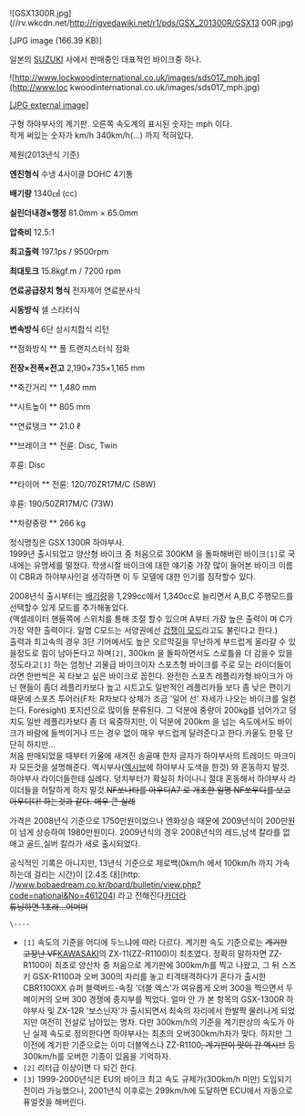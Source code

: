 ![GSX1300R.jpg](//rv.wkcdn.net/http://rigvedawiki.net/r1/pds/GSX_201300R/GSX13
00R.jpg)

[JPG image (166.39 KB)]

일본의 [SUZUKI](SUZUKI.md) 사에서 판매중인 대표적인 바이크중 하나.

![http://www.lockwoodinternational.co.uk/images/sds017_mph.jpg](http://www.loc
kwoodinternational.co.uk/images/sds017_mph.jpg)

[[JPG external
image]](http://www.lockwoodinternational.co.uk/images/sds017_mph.jpg)

  
구형 하야부사의 계기판. 오른쪽 속도계의 표시된 숫자는 mph 이다.  
작게 써있는 숫자가 km/h 340km/h(...) 까지 적혀있다.

제원(2013년식 기준)  

**엔진형식**
수냉 4사이클 DOHC 4기통

**배기량**
1340㎤ (cc)

**실린더내경×행정**
81.0mm × 65.0mm

**압축비**
12.5:1

**최고출력**
197.1ps / 9500rpm

**최대토크**
15.8kgf.m / 7200 rpm

**연료공급장치 형식**
전자제어 연료분사식

**시동방식**
셀 스타터식

**변속방식**
6단 상시치합식 리턴

**점화방식 **
풀 트랜지스터식 점화

**전장×전폭×전고**
2,190×735×1,165 mm

**축간거리 **
1,480 mm

**시트높이 **
805 mm

**연료탱크 **
21.0 ℓ

**브레이크 **
전륜: Disc, Twin

후륜: Disc

**타이어 **
전륜: 120/70ZR17M/C (58W)

후륜: 190/50ZR17M/C (73W)

**차량중량 **
266 kg

  
정식명칭은 GSX 1300R 하야부사.  
1999년 출시되었고 양산형 바이크 중 처음으로 300KM 을 돌파해버린 바이크`[1]`로 국내에는 유명세를 떨쳤다. 학생시절 바이크에 대한
얘기중 가장 많이 들어본 바이크 이름이 CBR과 하야부사인걸 생각하면 이 두 모델에 대한 인기를 짐작할수 있다.

2008년식 출시부터는 [배기량](%EB%B0%B0%EA%B8%B0%EB%9F%89.md)을 1,299cc에서 1,340cc로 늘리면서
A,B,C 주행모드를 선택할수 있게 모드를 추가해놓았다.  
(액셀레이터 핸들쪽에 스위치를 통해 조절 할수 있으며 A부터 가장 높은 출력이 며 C가 가장 약한 출력이다. 일명 C모드는 서양권에선
[겁쟁이 모드](%EA%B2%81%EC%9F%81%EC%9D%B4%20%EB%AA%A8%EB%93%9C.md)라고도 불린다고 한다.)  
출력과 최고속의 경우 3단 기어에서도 높은 오르막길을 무난하게 부드럽게 올라갈 수 있을정도로 힘이 남아돈다고 하며`[2]`, 300km 을
돌파하면서도 스로틀을 더 감을수 있을 정도라고`[3]` 하는 엄청난 괴물급 바이크이자 스포츠형 바이크를 주로 모는 라이더들이라면 한번씩은 꼭
타보고 싶은 바이크로 꼽힌다. 완전한 스포츠 레플리카형 바이크가 아닌 핸들이 좀더 레플리카보다 높고 시트고도 일반적인 레플리카들 보다 좀
낮은 편이기 때문에 스포츠 투어러(F차: R차보다 상체가 조금 '일어 선' 자세가 나오는 바이크를 일컫는다. Foresight) 포지션으로
많이들 분류된다. 그 덕분에 중량이 200kg를 넘어가고 덩치도 일반 레플리카보다 좀 더 육중하지만, 이 덕분에 200km 을 넘는
속도에서도 바이크가 바람에 들썩이거나 뜨는 경우 없이 매우 부드럽게 달려준다고 한다.카울도 한몫 단단히 하지만...  
처음 판매되었을 때부터 카울에 새겨진 송골매 한자 글자가 하야부사의 트레이드 마크이자 모든것을 설명해준다.
엑시부사([엑시브](%EC%97%91%EC%8B%9C%EB%B8%8C.md)에 하야부사 도색을 한것) 와 혼동하지 말것. 하야부사
라이더들한테 실례다. 덩치부터가 확실히 차이나니 절대 혼동해서 하야부사 라이더들을 허탈하게 하지 말것.<del>NF쏘나타를 아우디A7 로
개조한 일명 NF쏘우디를 보고 아우디다! 하는것과 같다. 매우 큰 실례</del>

가격은 2008년식 기준으로 1750만원이었으나 엔화상승 때문에 2009년식이 200만원이 넘게 상승하여 1980만원이다. 2009년식의
경우 2008년식의 레드,남색 칼라를 없애고 골드,실버 칼라가 새로 출시되었다.

공식적인 기록은 아니지만, 13년식 기준으로 제로백(0km/h 에서 100km/h 까지 가속하는데 걸리는 시간)이 [2.4초 대](http:
//www.bobaedream.co.kr/board/bulletin/view.php?code=national&No=461204) 라고
전해진다[카더라](%EC%B9%B4%EB%8D%94%EB%9D%BC.md)  
<del>튜닝하면 1초래...어머머</del>

`\----`

  * `[1]` 속도의 기준을 어디에 두느냐에 따라 다르다. 계기판 속도 기준으로는 <del>계기판 고장난 VF</del>[KAWASAKI](KAWASAKI.md)의 ZX-11(ZZ-R1100)이 최초였다. 정확히 말하자면 ZZ-R1100이 최초로 양산차 중 처음으로 계기판에 300km/h를 찍고 나왔고, 그 뒤 스즈키 GSX-R1100과 오버 300의 자리를 놓고 티격태격하다가 혼다가 출시한 CBR1100XX 슈퍼 블랙버드-속칭 '더블 엑스'가 여유롭게 오버 300을 찍으면서 두 메이커의 오버 300 경쟁에 종지부를 찍었다. 얼마 안 가 본 항목의 GSX-1300R 하야부사 및 ZX-12R '보스닌자'가 출시되면서 최속의 자리에서 한발짝 물러나게 되었지만 여전히 전설로 남아있는 명차. 다만 300km/h의 기준을 계기판상의 속도가 아닌 실제 속도로 정의한다면 하야부사는 최초의 오버300km/h차가 맞다. 하지만 그 이전에 계기판 기준으로는 이미 더블엑스나 ZZ-R1100<del>, 계기판이 맛이 간 엑시브</del> 등 300km/h를 오버한 기종이 있음을 기억하자.
  * `[2]` 리터급 이상이면 다 되긴 한다.
  * `[3]` 1999-2000년식은 EU의 바이크 최고 속도 규제가(300km/h 미만) 도입되기 전이라 가능했으나, 2001년식 이후로는 299km/h에 도달하면 ECU에서 자동으로 퓨얼컷을 해버린다.

